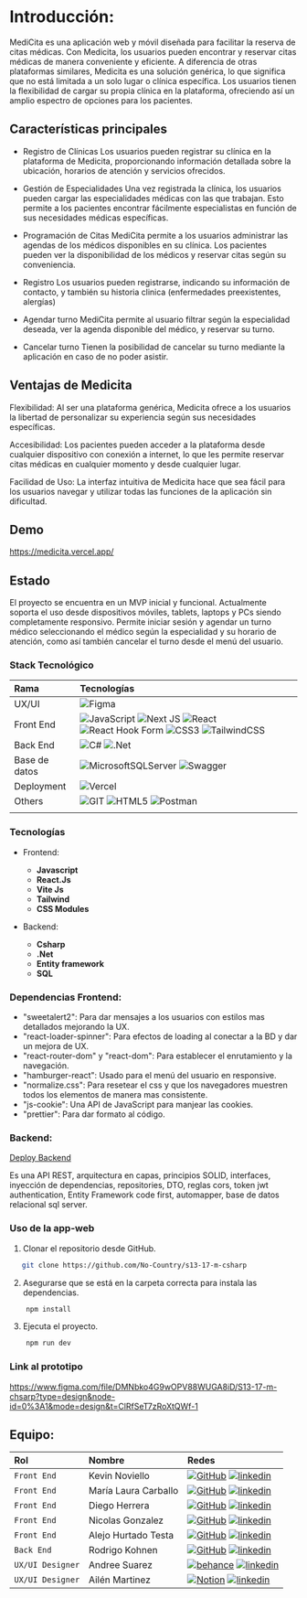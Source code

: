 # Introducción:


MediCita es una aplicación web y móvil diseñada para facilitar la reserva de citas médicas. Con Medicita, los usuarios pueden encontrar y reservar citas médicas de manera conveniente y eficiente. A diferencia de otras plataformas similares, Medicita es una solución genérica, lo que significa que no está limitada a un solo lugar o clínica específica. Los usuarios tienen la flexibilidad de cargar su propia clínica en la plataforma, ofreciendo así un amplio espectro de opciones para los pacientes.


## Características principales
* Registro de Clínicas
Los usuarios pueden registrar su clínica en la plataforma de Medicita, proporcionando información detallada sobre la ubicación, horarios de atención y servicios ofrecidos.

* Gestión de Especialidades
Una vez registrada la clínica, los usuarios pueden cargar las especialidades médicas con las que trabajan. Esto permite a los pacientes encontrar fácilmente especialistas en función de sus necesidades médicas específicas.

* Programación de Citas
MediCita permite a los usuarios administrar las agendas de los médicos disponibles en su clínica. Los pacientes pueden ver la disponibilidad de los médicos y reservar citas según su conveniencia.

* Registro
Los usuarios pueden registrarse, indicando su información de contacto, y también su historia clinica (enfermedades preexistentes, alergías)

* Agendar turno
MediCita permite al usuario filtrar según la especialidad deseada, ver la agenda disponible del médico, y reservar su turno.

* Cancelar turno
Tienen la posibilidad de cancelar su turno mediante la aplicación en caso de no poder asistir.


## Ventajas de Medicita
Flexibilidad: Al ser una plataforma genérica, Medicita ofrece a los usuarios la libertad de personalizar su experiencia según sus necesidades específicas.

Accesibilidad: Los pacientes pueden acceder a la plataforma desde cualquier dispositivo con conexión a internet, lo que les permite reservar citas médicas en cualquier momento y desde cualquier lugar.

Facilidad de Uso: La interfaz intuitiva de Medicita hace que sea fácil para los usuarios navegar y utilizar todas las funciones de la aplicación sin dificultad.<br>

## Demo
https://medicita.vercel.app/

## Estado
El proyecto se encuentra en un MVP inicial y funcional. Actualmente soporta el uso desde dispositivos móviles, tablets, laptops y PCs siendo completamente responsivo. Permite iniciar sesión y agendar un turno médico seleccionando el médico según la especialidad y su horario de atención, como así también cancelar el turno desde el menú del usuario. 


### Stack Tecnológico


| Rama          | Tecnologías                                                                                                                                                                                                                                                                                                                                                                                                                                                                                                                                                                                                                                                                                                                   |
| :------------ | :---------------------------------------------------------------------------------------------------------------------------------------------------------------------------------------------------------------------------------------------------------------------------------------------------------------------------------------------------------------------------------------------------------------------------------------------------------------------------------------------------------------------------------------------------------------------------------------------------------------------------------------------------------------------------------------------------------------------------- |
| UX/UI         | ![Figma](https://img.shields.io/badge/figma-%23F24E1E.svg?style=for-the-badge&logo=figma&logoColor=white)                                                                                                                                                                                                                                                                                                                                                                                                                                                                                                                                                                                                                     |
| Front End     | ![JavaScript](https://img.shields.io/badge/javascript-%23323330.svg?style=for-the-badge&logo=javascript&logoColor=%23F7DF1E) ![Next JS](https://img.shields.io/badge/Next-black?style=for-the-badge&logo=next.js&logoColor=white) ![React](https://img.shields.io/badge/react-%2320232a.svg?style=for-the-badge&logo=react&logoColor=%2361DAFB) ![React Hook Form](https://img.shields.io/badge/React%20Hook%20Form-%23EC5990.svg?style=for-the-badge&logo=reacthookform&logoColor=white) ![CSS3](https://img.shields.io/badge/css3-%231572B6.svg?style=for-the-badge&logo=css3&logoColor=white) ![TailwindCSS](https://img.shields.io/badge/tailwindcss-%2338B2AC.svg?style=for-the-badge&logo=tailwind-css&logoColor=white) |
| Back End      | ![C#](https://img.shields.io/badge/c%23-%23239120.svg?style=for-the-badge&logo=c-sharp&logoColor=white) ![.Net](https://img.shields.io/badge/.NET-5C2D91?style=for-the-badge&logo=.net&logoColor=white)                                                                                                                                                                                                                                                                                                                                                                                                                                                                                                                       |
| Base de datos | ![MicrosoftSQLServer](https://img.shields.io/badge/Microsoft%20SQL%20Server-CC2927?style=for-the-badge&logo=microsoft%20sql%20server&logoColor=white) ![Swagger](https://img.shields.io/badge/-Swagger-%23Clojure?style=for-the-badge&logo=swagger&logoColor=white)                                                                                                                                                                                                                                                                                                                                                                                                                                                           |
| Deployment    | ![Vercel](https://img.shields.io/badge/vercel-%23000000.svg?style=for-the-badge&logo=vercel&logoColor=white)                                                                                                                                                                                                                                                                                                                                                                                                                                                                                                                                                                                                                  |
| Others        | ![GIT](https://img.shields.io/badge/Git-fc6d26?style=for-the-badge&logo=git&logoColor=white) ![HTML5](https://img.shields.io/badge/html5-%23E34F26.svg?style=for-the-badge&logo=html5&logoColor=white) ![Postman](https://img.shields.io/badge/Postman-FF6C37?style=for-the-badge&logo=postman&logoColor=white)                                                                                                                                                                                                                                                                                                                                                                                                               |
|               |


### Tecnologías

- Frontend:

  - **Javascript**
  - **React.Js**
  - **Vite Js**
  - **Tailwind**
  - **CSS Modules**

- Backend:

  - **Csharp**
  - **.Net**
  - **Entity framework**
  - **SQL**


### Dependencias Frontend:

- "sweetalert2": Para dar mensajes a los usuarios con estilos mas detallados mejorando la UX.
- "react-loader-spinner": Para efectos de loading al conectar a la BD y dar un mejora de UX.
- "react-router-dom" y "react-dom": Para establecer el enrutamiento y la navegación.
- "hamburger-react": Usado para el menú del usuario en responsive.
- "normalize.css": Para resetear el css y que los navegadores muestren todos los elementos de manera mas consistente.
- "js-cookie": Una API de JavaScript para manjear las cookies. 
- "prettier": Para dar formato al código.


### Backend:

[Deploy Backend](https://www.medicita.somee.com/swagger/index.html)

Es una API REST, arquitectura en capas, principios SOLID, interfaces, inyección de dependencias, repositories, DTO, reglas cors, token jwt authentication, Entity Framework code first, automapper, base de datos relacional sql server.


### Uso de la app-web

1. Clonar el repositorio desde GitHub.

```bash
   git clone https://github.com/No-Country/s13-17-m-csharp
```

2. Asegurarse que se está en la carpeta correcta para instala las dependencias.

```bash
    npm install
```

3. Ejecuta el proyecto.

```bash
    npm run dev
```


### Link al prototipo
https://www.figma.com/file/DMNbko4G9wOPV88WUGA8iD/S13-17-m-chsarp?type=design&node-id=0%3A1&mode=design&t=ClRfSeT7zRoXtQWf-1

## Equipo:

| Rol               | Nombre               | Redes                                                                                                                             |
| :---------------- | :------------------- | :-------------------------------------------------------------------------------------------------------------------------------- |
| `Front End`       | Kevin Noviello       | [![GitHub]](https://github.com/kjnoviello) [![linkedin]](https://www.linkedin.com/in/kevinjoelnoviello/)                               |
| `Front End`       | María Laura Carballo | [![GitHub]]() [![linkedin]]()                                |
| `Front End`       | Diego Herrera        | [![GitHub]](https://github.com/Diegohrp) [![linkedin]](https://www.linkedin.com/in/diego-hp/) |
| `Front End`       | Nicolas Gonzalez     | [![GitHub]]() [![linkedin]]()                      |
| `Front End`       | Alejo Hurtado Testa  | [![GitHub]]() [![linkedin]]()                      |
| `Back End`        | Rodrigo Kohnen       | [![GitHub]](https://github.com/rodrikohnen) [![linkedin]](https://www.linkedin.com/in/rodrigo-kohnen)                             |
| `UX/UI Designer`  | Andree Suarez        | [![behance]]() [![linkedin]]()           |
| `UX/UI Designer`  | Ailén Martinez       | [![Notion]](https://www.notion.so/ailenmartinez/Portfolio-Ail-n-Martinez-acd244c4c61e41189daf851bbbecbad5?pvs=4) [![linkedin]](https://www.linkedin.com/in/ail%C3%A9ndaniela-martinezrosica/)           |




[behance]: https://img.shields.io/badge/Behance-1769ff?style=for-the-badge&logo=behance&logoColor=white
[linkedin]: https://img.shields.io/badge/linkedin-%230077B5.svg?style=for-the-badge&logo=linkedin&logoColor=white
[github]: https://img.shields.io/badge/github-%23121011.svg?style=for-the-badge&logo=github&logoColor=white
[Notion]: https://img.shields.io/badge/Notion-%23000000.svg?style=for-the-badge&logo=notion&logoColor=white
